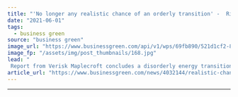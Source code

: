 ```yaml
---
title: "'No longer any realistic chance of an orderly transition' -  Risk experts urge investors to brace for turbulence"
date: "2021-06-01"
tags: 
  - business green
source: "business green"
image_url: "https://www.businessgreen.com/api/v1/wps/69fb890/521d1cf2-8897-4ae8-9104-9f54e82e2d14/4/iStock-520173584-185x114.jpg"
image_fp: "/assets/img/post_thumbnails/168.jpg"
lead: "
 Report from Verisk Maplecroft concludes a disorderly energy transition is 'all but inevitable' for G20 economies ..."
article_url: "https://www.businessgreen.com/news/4032144/realistic-chance-orderly-transition-risk-experts-urge-investors-brace-turbulence"
---
```


---
